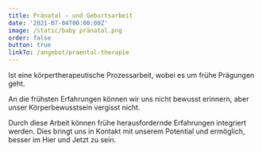 ```yaml
---
title: Pränatal - und Geburtsarbeit
date: '2021-07-04T00:00:00Z'
image: /static/baby pränatal.png
order: false
button: true
linkTo: /angebot/praental-therapie
---
```


Ist eine körpertherapeutische Prozessarbeit, wobei es um frühe Prägungen geht.

An die frühsten Erfahrungen können wir uns nicht bewusst erinnern, aber unser Körperbewusstsein vergisst nicht.

Durch diese Arbeit können frühe herausfordernde Erfahrungen integriert werden. Dies bringt uns in Kontakt mit unserem Potential und ermöglich, besser im Hier und Jetzt zu sein.
